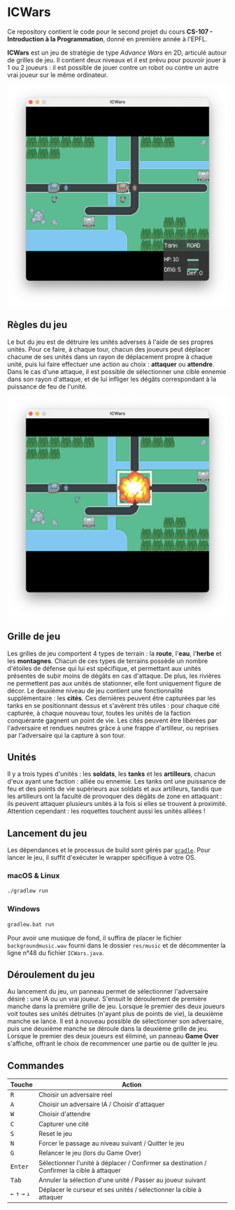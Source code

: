﻿# ICWars

Ce repository contient le code pour le second projet du cours **CS-107 - Introduction à la Programmation**, donné en première année à l'EPFL.

**ICWars** est un jeu de stratégie de type *Advance Wars* en 2D, articulé autour de grilles de jeu. Il contient deux niveaux et il est prévu pour pouvoir jouer à $1$ ou $2$ joueurs : il est possible de jouer contre un robot ou contre un autre vrai joueur sur le même ordinateur.

![niveau 1](res/docs/level1.png)

## Règles du jeu

Le but du jeu est de détruire les unités adverses à l'aide de ses propres unités. Pour ce faire, à chaque tour, chacun des joueurs peut déplacer chacune de ses unités dans un rayon de déplacement propre à chaque unité, puis lui faire effectuer une action au choix : **attaquer** ou **attendre**. Dans le cas d'une attaque, il est possible de sélectionner une cible ennemie dans son rayon d'attaque, et de lui infliger les dégâts correspondant à la puissance de feu de l'unité.

![rocketman](res/docs/rocketman.png)

## Grille de jeu

Les grilles de jeu comportent 4 types de terrain : la **route**, l'**eau**, l'**herbe** et les **montagnes**. Chacun de ces types de terrains possède un nombre d'étoiles de défense qui lui est spécifique, et permettant aux unités présentes de subir moins de dégâts en cas d'attaque. De plus, les rivières ne permettent pas aux unités de stationner, elle font uniquement figure de décor. Le deuxième niveau de jeu contient une fonctionnalité supplémentaire : les **cités**. Ces dernières peuvent être capturées par les tanks en se positionnant dessus et s'avèrent très utiles : pour chaque cité capturée, à chaque nouveau tour, toutes les unités de la faction conquérante gagnent un point de vie. Les cités peuvent être libérées par l'adversaire et rendues neutres grâce à une frappe d'artilleur, ou reprises par l'adversaire qui la capture à son tour.

## Unités

Il y a trois types d'unités : les **soldats**, les **tanks** et les **artilleurs**, chacun d'eux ayant une faction : alliée ou ennemie. Les tanks ont une puissance de feu et des points de vie supérieurs aux soldats et aux artilleurs, tandis que les artilleurs ont la faculté de provoquer des dégâts de zone en attaquant : ils peuvent attaquer plusieurs unités à la fois si elles se trouvent à proximité. Attention cependant : les roquettes touchent aussi les unités alliées !

## Lancement du jeu

Les dépendances et le processus de build sont gérés par [`gradle`](https://gradle.org). Pour lancer le jeu, il suffit d'exécuter le wrapper spécifique à votre OS.

### macOS & Linux

```sh
./gradlew run
```

### Windows

```sh
gradlew.bat run
```

Pour avoir une musique de fond, il suffira de placer le fichier `backgroundmusic.wav` fourni dans le dossier `res/music` et de décommenter la ligne n°$48$ du fichier `ICWars.java`.

## Déroulement du jeu

Au lancement du jeu, un panneau permet de sélectionner l'adversaire désiré : une IA ou un vrai joueur. S'ensuit le déroulement de première manche dans la première grille de jeu. Lorsque le premier des deux joueurs voit toutes ses unités détruites (n'ayant plus de points de vie), la deuxième manche se lance. Il est à nouveau possible de sélectionner son adversaire, puis une deuxième manche se déroule dans la deuxième grille de jeu. Lorsque le premier des deux joueurs est éliminé, un panneau **Game Over** s'affiche, offrant le choix de recommencer une partie ou de quitter le jeu.

## Commandes

| Touche                                                                   | Action                                                                                     |
|--------------------------------------------------------------------------|--------------------------------------------------------------------------------------------|
| <kbd>R</kbd>                                                             | Choisir un adversaire réel                                                                 |
| <kbd>A</kbd>                                                             | Choisir un adversaire IA / Choisir d'attaquer                                              |
| <kbd>W </kbd>                                                            | Choisir d'attendre                                                                         |
| <kbd>C</kbd>                                                             | Capturer une cité                                                                          |
| <kbd>S</kbd>                                                             | Reset le jeu                                                                               |
| <kbd>N</kbd>                                                             | Forcer le passage au niveau suivant / Quitter le jeu                                       |
| <kbd>G</kbd>                                                             | Relancer le jeu (lors du Game Over)                                                        |
| <kbd>Enter</kbd>                                                         | Sélectionner l'unité à déplacer / Confirmer sa destination / Confirmer la cible à attaquer |
| <kbd>Tab</kbd>                                                           | Annuler la sélection d'une unité / Passer au joueur suivant                                |
| <kbd>&#8592;</kbd> <kbd>&#8593;</kbd> <kbd>&#8594;</kbd> <kbd>&#8595;</kbd> | Déplacer le curseur et ses unités / sélectionner la cible à attaquer                       |
